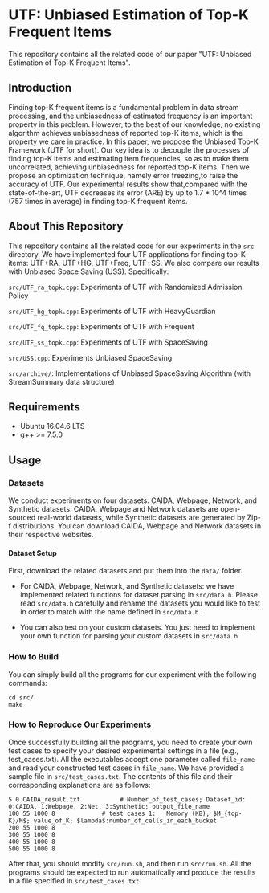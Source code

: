 # UTF: Unbiased Estimation of Top-K Frequent Items

This repository contains all the related code of our paper "UTF: Unbiased Estimation of Top-K Frequent Items". 

## Introduction

Finding top-K frequent items is a fundamental problem in data stream processing, and the unbiasedness of estimated frequency is an important property in this problem. However, to the best of our knowledge, no existing algorithm achieves unbiasedness of reported top-K items, which is the property we care in practice. In this paper, we propose the Unbiased Top-K Framework (UTF for short). Our key idea is to decouple the processes of finding top-K items and estimating item frequencies, so as to make them uncorrelated, achieving unbiasedness for reported top-K items. Then we propose an optimization technique, namely error freezing,to raise the accuracy of UTF. Our experimental results show that,compared with the state-of-the-art, UTF decreases its error (ARE) by up to 1.7 * 10^4 times (757 times in average) in finding top-K frequent items. 



## About This Repository

This repository contains all the related code for our experiments in the `src` directory. We have implemented four UTF applications for finding top-K items: UTF+RA, UTF+HG, UTF+Freq, UTF+SS. We also compare our results with Unbiased Space Saving (USS). Specifically:

`src/UTF_ra_topk.cpp`: Experiments of UTF with Randomized Admission Policy

`src/UTF_hg_topk.cpp`: Experiments of UTF with HeavyGuardian

`src/UTF_fq_topk.cpp`: Experiments of UTF with Frequent

`src/UTF_ss_topk.cpp`: Experiments of UTF with SpaceSaving

`src/USS.cpp`: Experiments Unbiased SpaceSaving

`src/archive/`: Implementations of Unbiased SpaceSaving Algorithm (with StreamSummary data structure)



## Requirements

- Ubuntu 16.04.6 LTS
- g++ >= 7.5.0



## Usage

### Datasets

We conduct experiments on four datasets: CAIDA, Webpage, Network, and Synthetic datasets. CAIDA, Webpage and Network datasets are open-sourced real-world datasets, while Synthetic datasets are generated by Zip-f distributions. You can download CAIDA, Webpage and Network datasets in their respective websites.

#### Dataset Setup

First, download the related datasets and put them into the `data/` folder.

- For CAIDA, Webpage, Network, and Synthetic datasets: we have implemented related functions for dataset parsing in `src/data.h`. Please read `src/data.h` carefully and rename the datasets you would like to test in order to match with the name defined in `src/data.h`.

- You can also test on your custom datasets. You just need to implement your own function for parsing your custom datasets in `src/data.h`



### How to Build

You can simply build all the programs for our experiment with the following commands:

```
cd src/
make
```


### How to Reproduce Our Experiments

Once successfully building all the programs, you need to create your own test cases to specify your desired experimental settings in a file (e.g., test_cases.txt). All the executables accept one parameter called `file_name` and read your constructed test cases in `file_name`. We have provided a sample file in `src/test_cases.txt`. The contents of this file and their corresponding explanations are as follows:

```
5 0 CAIDA_result.txt           # Number_of_test_cases; Dataset_id: 0:CAIDA, 1:Webpage, 2:Net, 3:Synthetic; output_file_name
100 55 1000 8             # test cases 1:   Memory (KB); $M_{top-K}/M$; value_of_K; $lambda$:number_of_cells_in_each_bucket
200 55 1000 8
300 55 1000 8
400 55 1000 8
500 55 1000 8
```



After that, you should modify `src/run.sh`, and then run `src/run.sh`. All the programs should be expected to run automatically and produce the results in a file specified in `src/test_cases.txt`.

